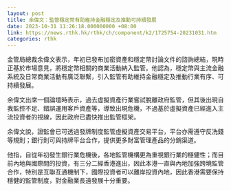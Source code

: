 ```yaml
---
layout: post
title: 余偉文：監管穩定幣有助維持金融穩定及推動可持續發展
date: 2023-10-31 11:26:18.000000000 +08:00
link: https://news.rthk.hk/rthk/ch/component/k2/1725754-20231031.htm
categories: rthk
---
```


金管局總裁余偉文表示，年初已發布加密資產和穩定幣討論文件的諮詢總結，現時正基於市場意見，將穩定幣相關的商業活動納入監管。他認為，穩定幣與主流金融系統及日常商業活動有廣泛聯繫，引入監管有助維持金融穩定及推動行業有序、可持續發展。

余偉文出席一個論壇時表示，過去虛擬資產行業嘗試脫離政府監管，但其後出現自我監控不足、錯誤運用客戶資產等，導致出現危機，不過基於虛擬資產已經進入主流投資者的視線，因此政府已盡快推出監管框架。

余偉文說，證監會已可透過發牌制度監管虛擬資產交易平台，平台亦需遵守反洗錢等規則；銀行則可與持牌平台合作，提供更多財富管理產品的分銷渠道。

他指，自從年初發生銀行業危機後，各地監管機構更為重視銀行業的穩健性；而目前內地與國際間的投資，有三分二經香港進出，因此本港一直與內地加強跨境監管合作，特別是互聯互通機制下，國際投資者可以離岸投資內地，因此香港需要保持穩健的監管制度，對金融業長遠發展十分重要。
